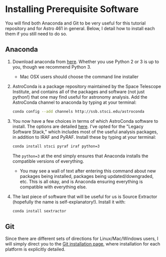 # Installing Prerequisite Software

You will find both Anaconda and Git to be very useful for this tutorial 
repository and for Astro 461 in general. Below, I detail how to install each 
them if you still need to do so.

## Anaconda

1. Download anaconda from [here](https://www.continuum.io/downloads). Whether
   you use Python 2 or 3 is up to you, though we recommend Python 3.
    * Mac OSX users should choose the command line installer
2. AstroConda is a package repository maintained by the Space 
   Telescope Institute, and contains all of the packages and software (not just 
   python!) that one may find useful for astronomy analysis. Add the 
   AstroConda channel to anaconda by typing at your terminal:
   
   ```bash
   conda config --add channels http://ssb.stsci.edu/astroconda
   ```
3. You now have a few choices in terms of which AstroConda software to 
   install. The options are detailed 
   [here](https://astroconda.readthedocs.io/en/latest/installation.html). I've 
   opted for the "Legacy Software Stack," which includes most of the useful 
   analysis packages, in addition to IRAF and PyRAF. Install these by typing 
   at your terminal:
   
   ```bash
   conda install stsci pyraf iraf python=3
   ```
   The `python=3` at the end simply ensures that Anaconda installs the 
   compatible versions of everything.
    * You may see a wall of text after entering this command about new 
      packages being installed, packages being updated/downgraded, etc. This is
      all okay, and is Anaconda ensuring everything is compatible with 
      everything else. 
4. The last piece of software that will be useful for us is Source Extractor 
   (hopefully the name is self-explanatory!). Install it with:
   
   ```bash
   conda install sextractor
   ```
   
## Git

Since there are different sets of directions for Linux/Mac/Windows users, I 
will simply direct you to the 
[Git installation page](https://git-scm.com/book/en/v2/Getting-Started-Installing-Git), where installation for 
each platform is explicitly detailed.